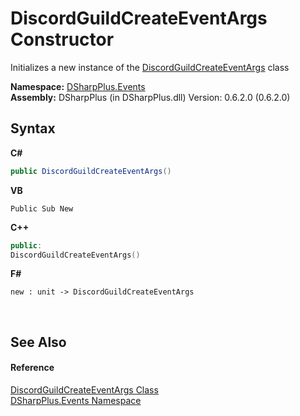 # DiscordGuildCreateEventArgs Constructor 
 

Initializes a new instance of the <a href="edf18731-fb26-f0a1-e919-3e4a31a69767">DiscordGuildCreateEventArgs</a> class

**Namespace:**&nbsp;<a href="c92bdbbe-3dbb-8f2c-d215-691d3e9855e1">DSharpPlus.Events</a><br />**Assembly:**&nbsp;DSharpPlus (in DSharpPlus.dll) Version: 0.6.2.0 (0.6.2.0)

## Syntax

**C#**<br />
``` C#
public DiscordGuildCreateEventArgs()
```

**VB**<br />
``` VB
Public Sub New
```

**C++**<br />
``` C++
public:
DiscordGuildCreateEventArgs()
```

**F#**<br />
``` F#
new : unit -> DiscordGuildCreateEventArgs
```

<br />

## See Also


#### Reference
<a href="edf18731-fb26-f0a1-e919-3e4a31a69767">DiscordGuildCreateEventArgs Class</a><br /><a href="c92bdbbe-3dbb-8f2c-d215-691d3e9855e1">DSharpPlus.Events Namespace</a><br />
